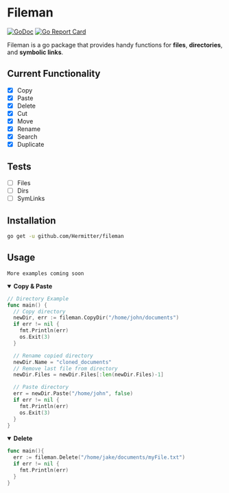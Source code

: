 # Fileman
[![GoDoc](https://godoc.org/github.com/Hermitter/fileman?status.svg)](https://godoc.org/github.com/Hermitter/fileman)
[![Go Report Card](https://goreportcard.com/badge/github.com/hermitter/fileman)](https://goreportcard.com/report/github.com/hermitter/fileman)

Fileman is a go package that provides handy functions for **files**, **directories**, and **symbolic links**.

## Current Functionality
- [x] Copy
- [x] Paste
- [x] Delete
- [x] Cut
- [x] Move
- [x] Rename
- [x] Search
- [x] Duplicate

## Tests
- [ ] Files
- [ ] Dirs
- [ ] SymLinks

## Installation
```bash
go get -u github.com/Hermitter/fileman
```

## Usage
`More examples coming soon`
<details open>
<summary><b>Copy & Paste</b></summary>

```go
// Directory Example
func main() {
  // Copy directory
  newDir, err := fileman.CopyDir("/home/john/documents")
  if err != nil {
    fmt.Println(err)
    os.Exit(3)
  }

  // Rename copied directory
  newDir.Name = "cloned_documents"
  // Remove last file from directory
  newDir.Files = newDir.Files[:len(newDir.Files)-1]

  // Paste directory
  err = newDir.Paste("/home/john", false)
  if err != nil {
    fmt.Println(err)
    os.Exit(3)
  }
}
```
</details>

<details open>
<summary><b>Delete</b></summary>

```go
func main(){
  err := fileman.Delete("/home/jake/documents/myFile.txt")
  if err != nil {
    fmt.Println(err)
  }
}
```
</details>


